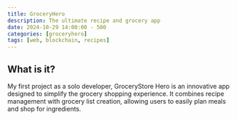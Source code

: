 ```yaml
---
title: GroceryHero
description: The ultimate recipe and grocery app
date: 2024-10-29 14:00:00 - 500
categories: [groceryhero]
tags: [web, blockchain, recipes]
---
```


## What is it?
My first project as a solo developer, GroceryStore Hero is an innovative app designed to simplify the grocery shopping experience. It combines recipe management with grocery list creation, allowing users to easily plan meals and shop for ingredients.